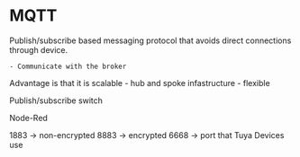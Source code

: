 # MQTT

Publish/subscribe based messaging protocol that avoids direct connections through device. 

	- Communicate with the broker

Advantage is that it is scalable
	- hub and spoke infastructure
	- flexible

Publish/subscribe switch

Node-Red

1883 -> non-encrypted
8883 -> encrypted
6668 -> port that Tuya Devices use
